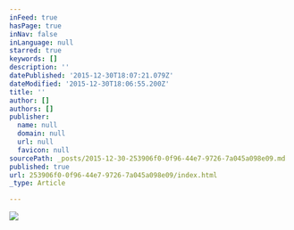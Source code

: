 ```yaml
---
inFeed: true
hasPage: true
inNav: false
inLanguage: null
starred: true
keywords: []
description: ''
datePublished: '2015-12-30T18:07:21.079Z'
dateModified: '2015-12-30T18:06:55.200Z'
title: ''
author: []
authors: []
publisher:
  name: null
  domain: null
  url: null
  favicon: null
sourcePath: _posts/2015-12-30-253906f0-0f96-44e7-9726-7a045a098e09.md
published: true
url: 253906f0-0f96-44e7-9726-7a045a098e09/index.html
_type: Article

---
```

![](https://the-grid-user-content.s3-us-west-2.amazonaws.com/c7dd26c9-ed1f-4675-92b6-51b93a3dd370.jpg)